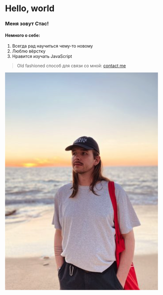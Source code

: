 # Hello, world

### Меня зовут Стас!

#### Немного о себе: 
1. Всегда рад научиться чему-то новому
2. Люблю вёрстку
3. Нравится изучать JavaScript

> Old fashioned способ для связи со мной:
> [contact me](f11samokhin@gmail.com)


![my_photo](/me.png)
